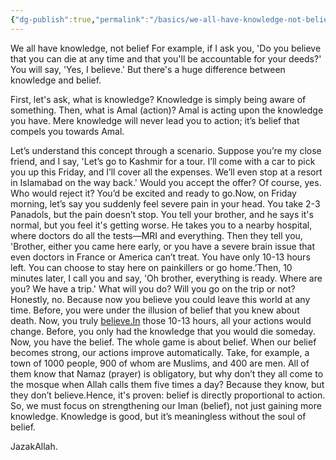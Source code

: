 ```yaml
---
{"dg-publish":true,"permalink":"/basics/we-all-have-knowledge-not-belief/","dgPassFrontmatter":true,"noteIcon":"","created":"2025-05-09T22:26:33.854+05:00","updated":"2025-05-07T23:55:18.143+05:00"}
---
```


We all have knowledge, not belief For example, if I ask you, 'Do you believe that you can die at any time and that you'll be accountable for your deeds?' You will say, 'Yes, I believe.' But there's a huge difference between knowledge and belief.

First, let's ask, what is knowledge? Knowledge is simply being aware of something. Then, what is Amal (action)? Amal is acting upon the knowledge you have. Mere knowledge will never lead you to action; it’s belief that compels you towards Amal.

Let’s understand this concept through a scenario. Suppose you’re my close friend, and I say, 'Let’s go to Kashmir for a tour. I’ll come with a car to pick you up this Friday, and I’ll cover all the expenses. We’ll even stop at a resort in Islamabad on the way back.' Would you accept the offer? Of course, yes. Who would reject it? You’d be excited and ready to go.Now, on Friday morning, let’s say you suddenly feel severe pain in your head. You take 2-3 Panadols, but the pain doesn’t stop. You tell your brother, and he says it's normal, but you feel it's getting worse. He takes you to a nearby hospital, where doctors do all the tests—MRI and everything. Then they tell you, 'Brother, either you came here early, or you have a severe brain issue that even doctors in France or America can’t treat. You have only 10-13 hours left. You can choose to stay here on painkillers or go home.’Then, 10 minutes later, I call you and say, 'Oh brother, everything is ready. Where are you? We have a trip.' What will you do? Will you go on the trip or not? Honestly, no. Because now you believe you could leave this world at any time. Before, you were under the illusion of belief that you knew about death. Now, you truly [believe.In](http://believe.in/) those 10-13 hours, all your actions would change. Before, you only had the knowledge that you would die someday. Now, you have the belief. The whole game is about belief. When our belief becomes strong, our actions improve automatically. Take, for example, a town of 1000 people, 900 of whom are Muslims, and 400 are men. All of them know that Namaz (prayer) is obligatory, but why don’t they all come to the mosque when Allah calls them five times a day? Because they know, but they don’t believe.Hence, it's proven: belief is directly proportional to action. So, we must focus on strengthening our Iman (belief), not just gaining more knowledge. Knowledge is good, but it’s meaningless without the soul of belief.

JazakAllah.

  
